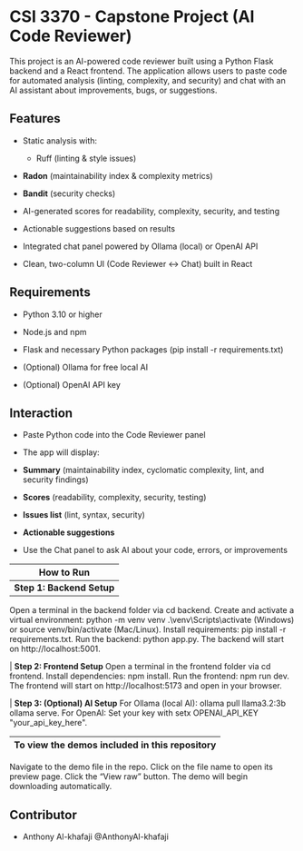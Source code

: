 # CSI 3370 - Capstone Project (AI Code Reviewer)

This project is an AI-powered code reviewer built using a Python Flask backend and a React frontend. The application allows users to paste code for automated analysis (linting, complexity, and security) and chat with an AI assistant about improvements, bugs, or suggestions.

## Features

- Static analysis with:

  - Ruff (linting & style issues)

- **Radon** (maintainability index & complexity metrics)

- **Bandit** (security checks)

- AI-generated scores for readability, complexity, security, and testing

- Actionable suggestions based on results

- Integrated chat panel powered by Ollama (local) or OpenAI API

- Clean, two-column UI (Code Reviewer ↔ Chat) built in React

## Requirements

- Python 3.10 or higher

- Node.js and npm

- Flask and necessary Python packages (pip install -r requirements.txt)

- (Optional) Ollama for free local AI

- (Optional) OpenAI API key

## Interaction

- Paste Python code into the Code Reviewer panel

- The app will display:

- **Summary** (maintainability index, cyclomatic complexity, lint, and security findings)

- **Scores** (readability, complexity, security, testing)

- **Issues list** (lint, syntax, security)

- **Actionable suggestions**

- Use the Chat panel to ask AI about your code, errors, or improvements

| How to Run |
| ---------- |
| **__Step 1: Backend Setup__**
Open a terminal in the backend folder via cd backend.
Create and activate a virtual environment:
python -m venv venv
.\venv\Scripts\activate (Windows) or source venv/bin/activate (Mac/Linux).
Install requirements: pip install -r requirements.txt.
Run the backend: python app.py.
The backend will start on http://localhost:5001.

| **__Step 2: Frontend Setup__**
Open a terminal in the frontend folder via cd frontend.
Install dependencies: npm install.
Run the frontend: npm run dev.
The frontend will start on http://localhost:5173 and open in your browser.

| **__Step 3: (Optional) AI Setup__**
For Ollama (local AI):
ollama pull llama3.2:3b
ollama serve.
For OpenAI:
Set your key with setx OPENAI_API_KEY "your_api_key_here".

| To view the demos included in this repository |
| ---------- |
Navigate to the demo file in the repo.
Click on the file name to open its preview page.
Click the “View raw” button.
The demo will begin downloading automatically.

## Contributor
- Anthony Al-khafaji @AnthonyAl-khafaji
